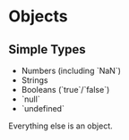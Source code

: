 # Objects

## Simple Types

* Numbers \(including \`NaN\`\)
* Strings
* Booleans \(\`true\`/\`false\`\)
* \`null\`
* \`undefined\`

Everything else is an object.





